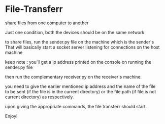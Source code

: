 # File-Transferr

share files from one computer to another

Just one condition, both the devices should be on the same network

to share files, run the sender.py file on the machine which is the sender's 
That will basically start a socket server listening for connections on the host machine

keep note : you'll get a ip address printed on the console on running the sender.py file

then run the complementary receiver.py on the receiver's machine.

you need to give the earlier mentioned ip address and the name of the file to be sent (if the file is in the current directory) or the file path (if file is not current directory)
as respectively.

upon giving the appropriate commands, the file transferr should start.

Enjoy!
